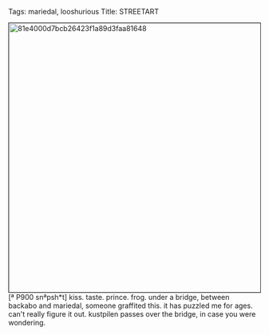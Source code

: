 Tags: mariedal, looshurious
Title: STREETART
  
<p><img src="https://objects.hbvu.su/blotpix/looshurious/IMG_636535318.jpeg" width=540 height=540 alt="81e4000d7bcb26423f1a89d3faa81648" border=1>
[ª P900 snªpsh*t] kiss. taste. prince. frog.  
under a bridge, between backabo and mariedal, someone graffited this. it has puzzled me for ages. can't really figure it out.
kustpilen passes over the bridge, in case you were wondering.
